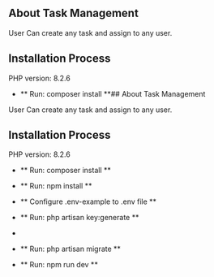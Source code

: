 ## About Task Management

User Can create any task and assign to any user.

## Installation Process

PHP version: 8.2.6



- ** Run: composer install **## About Task Management

User Can create any task and assign to any user.

## Installation Process

PHP version: 8.2.6

- ** Run: composer install **
- ** Run: npm install **
- ** Configure .env-example to .env file **

- ** Run: php artisan key:generate **
-
- ** Run: php artisan migrate **

- ** Run: npm run dev **
